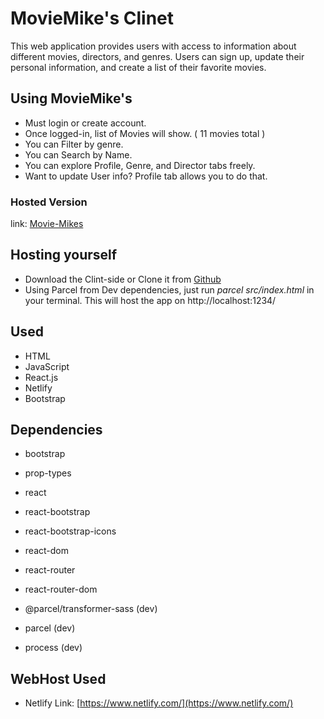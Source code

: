 # MovieMike's Clinet
This web application provides users with access to information about different movies, directors, and genres. Users can sign up, update their personal information, and create a list of their favorite movies.

## Using MovieMike's
- Must login or create account.
- Once logged-in, list of Movies will show.
 ( 11 movies total )
- You can Filter by genre.
- You can Search by Name.
- You can explore Profile, Genre, and Director tabs freely.
- Want to update User info? Profile tab allows you to do that.

### Hosted Version
link: [Movie-Mikes](https://moviemikes.netlify.app/login)

## Hosting yourself
- Download the Clint-side or Clone it from [Github](https://github.com/vppelli/movie_client)
- Using Parcel from Dev dependencies, just run *parcel src/index.html* in your terminal. This will host the app on http://localhost:1234/

## Used
- HTML
- JavaScript
- React.js
- Netlify
- Bootstrap

## Dependencies
- bootstrap
- prop-types
- react
- react-bootstrap
- react-bootstrap-icons
- react-dom
- react-router
- react-router-dom

- @parcel/transformer-sass (dev)
- parcel (dev)
- process (dev)

## WebHost Used
- Netlify Link: [https://www.netlify.com/](https://www.netlify.com/)

